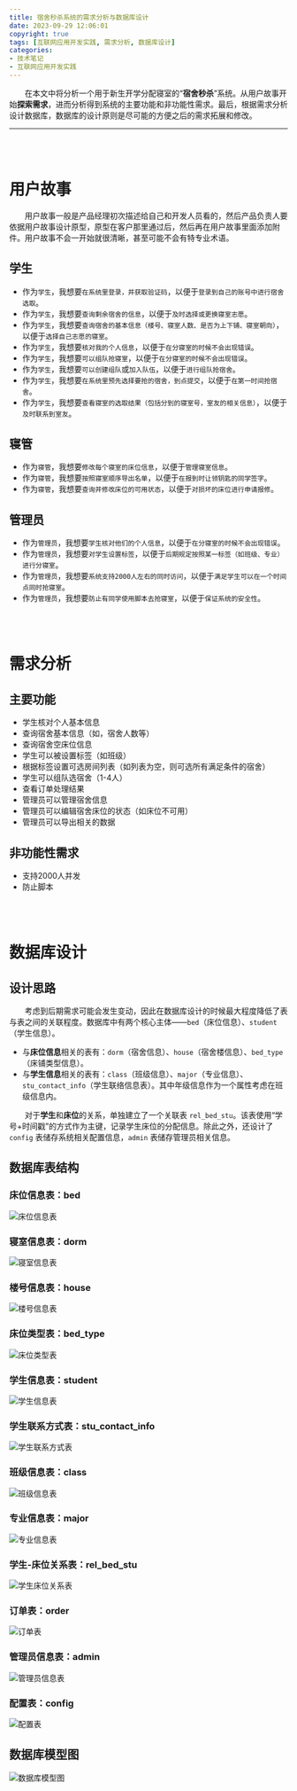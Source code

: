 ```yaml
---
title: 宿舍秒杀系统的需求分析与数据库设计
date: 2023-09-29 12:06:01
copyright: true
tags: [互联网应用开发实践, 需求分析, 数据库设计]
categories:
- 技术笔记
- 互联网应用开发实践
---
```




&emsp;&emsp;在本文中将分析一个用于新生开学分配寝室的“**宿舍秒杀**”系统。从用户故事开始**探索需求**，进而分析得到系统的主要功能和非功能性需求。最后，根据需求分析设计数据库，数据库的设计原则是尽可能的方便之后的需求拓展和修改。

---

<br/><br/>


# 用户故事

&emsp;&emsp;用户故事一般是产品经理初次描述给自己和开发人员看的，然后产品负责人要依据用户故事设计原型，原型在客户那里通过后，然后再在用户故事里面添加附件。用户故事不会一开始就很清晰，甚至可能不会有特专业术语。

## 学生
- 作为`学生`，我想要`在系统里登录，并获取验证码`，以便于`登录到自己的账号中进行宿舍选取`。
- 作为`学生`，我想要`查询剩余宿舍的信息`，以便于`及时选择或更换寝室志愿`。
- 作为`学生`，我想要`查询宿舍的基本信息（楼号、寝室人数、是否为上下铺、寝室朝向）`，以便于`选择自己志愿的寝室`。
- 作为`学生`，我想要`核对我的个人信息`，以便于`在分寝室的时候不会出现错误`。
- 作为`学生`，我想要`可以组队抢寝室`，以便于`在分寝室的时候不会出现错误`。
- 作为`学生`，我想要`可以创建组队`或`加入队伍`，以便于`进行组队抢宿舍`。
- 作为`学生`，我想要`在系统里预先选择要抢的宿舍，到点提交`，以便于`在第一时间抢宿舍`。
- 作为`学生`，我想要`查看寝室的选取结果（包括分到的寝室号，室友的相关信息）`，以便于`及时联系到室友`。

## 寝管
- 作为`寝管`，我想要`修改每个寝室的床位信息`，以便于`管理寝室信息`。
- 作为`寝管`，我想要`按照寝室顺序导出名单`，以便于`在报到时让领钥匙的同学签字`。
- 作为`寝管`，我想要`查询并修改床位的可用状态`，以便于`对损坏的床位进行申请报修`。

## 管理员
- 作为`管理员`，我想要`学生核对他们的个人信息`，以便于`在分寝室的时候不会出现错误`。
- 作为`管理员`，我想要`对学生设置标签`，以便于`后期规定按照某一标签（如班级、专业）进行分寝室`。
- 作为`管理员`，我想要`系统支持2000人左右的同时访问`，以便于`满足学生可以在一个时间点同时抢寝室`。
- 作为`管理员`，我想要`防止有同学使用脚本去抢寝室`，以便于`保证系统的安全性`。

<br/><br/>

# 需求分析
## 主要功能
- 学生核对个人基本信息
- 查询宿舍基本信息（如，宿舍人数等）
- 查询宿舍空床位信息
- 学生可以被设置标签（如班级）
- 根据标签设置可选房间列表（如列表为空，则可选所有满足条件的宿舍）
- 学生可以组队选宿舍（1-4人）
- 查看订单处理结果
- 管理员可以管理宿舍信息
- 管理员可以编辑宿舍床位的状态（如床位不可用）
- 管理员可以导出相关的数据


## 非功能性需求
- 支持2000人并发
- 防止脚本


<br/><br/>


# 数据库设计
## 设计思路

&emsp;&emsp;考虑到后期需求可能会发生变动，因此在数据库设计的时候最大程度降低了表与表之间的关联程度。数据库中有两个核心主体——`bed`（床位信息）、`student`（学生信息）。

* 与**床位信息**相关的表有：`dorm`（宿舍信息）、`house`（宿舍楼信息）、`bed_type`（床铺类型信息）。
* 与**学生信息**相关的表有：`class`（班级信息）、`major`（专业信息）、`stu_contact_info`（学生联络信息表）。其中年级信息作为一个属性考虑在班级信息内。

&emsp;&emsp;对于**学生**和**床位**的关系，单独建立了一个关联表 `rel_bed_stu`。该表使用“学号+时间戳”的方式作为主键，记录学生床位的分配信息。除此之外，还设计了 `config` 表储存系统相关配置信息，`admin` 表储存管理员相关信息。

## 数据库表结构
### 床位信息表：bed

![床位信息表](/images/宿舍秒杀系统的需求分析与数据库设计/床位信息表.png)

### 寝室信息表：dorm
![寝室信息表](/images/宿舍秒杀系统的需求分析与数据库设计/寝室信息表.png)


### 楼号信息表：house
![楼号信息表](/images/宿舍秒杀系统的需求分析与数据库设计/楼号信息表.png)


### 床位类型表：bed_type
![床位类型表](/images/宿舍秒杀系统的需求分析与数据库设计/床位类型表.png)


### 学生信息表：student
![学生信息表](/images/宿舍秒杀系统的需求分析与数据库设计/学生信息表.png)


### 学生联系方式表：stu_contact_info
![学生联系方式表](/images/宿舍秒杀系统的需求分析与数据库设计/学生联系方式表.png)


### 班级信息表：class
![班级信息表](/images/宿舍秒杀系统的需求分析与数据库设计/班级信息表.png)


### 专业信息表：major
![专业信息表](/images/宿舍秒杀系统的需求分析与数据库设计/专业信息表.png)


### 学生-床位关系表：rel_bed_stu
![学生床位关系表](/images/宿舍秒杀系统的需求分析与数据库设计/学生床位关系表.png)


### 订单表：order
![订单表](/images/宿舍秒杀系统的需求分析与数据库设计/订单表.png)


### 管理员信息表：admin
![管理员信息表](/images/宿舍秒杀系统的需求分析与数据库设计/管理员信息表.png)


### 配置表：config
![配置表](/images/宿舍秒杀系统的需求分析与数据库设计/配置表.png)


## 数据库模型图
![数据库模型图](/images/宿舍秒杀系统的需求分析与数据库设计/数据库模型图.png)





<br/><br/><br/><br/>